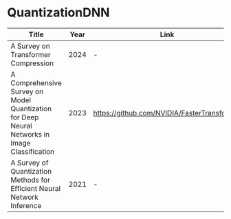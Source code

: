 # QuantizationDNN


| Title | Year | Link |
|-------|------|------|
| A Survey on Transformer Compression   |   2024   |  -    |
|A Comprehensive Survey on Model Quantization for Deep Neural Networks in Image Classification | 2023 | https://github.com/NVIDIA/FasterTransformer |
|  A Survey of Quantization Methods for Efficient Neural Network Inference  | 2021 |  -  |

